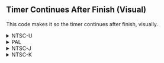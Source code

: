 ## Timer Continues After Finish (Visual)

This code makes it so the timer continues after finish, visually.

<details>
<summary>NTSC-U</summary>

```powerpc
047ED7D0 38000000
```
</details>

<details>
<summary>PAL</summary>

```powerpc
047F82D0 38000000
```
</details>

<details>
<summary>NTSC-J</summary>

```powerpc
047F793C 38000000
```
</details>

<details>
<summary>NTSC-K</summary>

```powerpc
047E6690 38000000
```
</details>